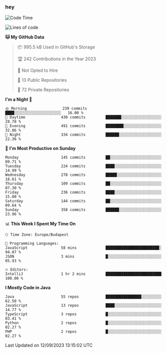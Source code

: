 ### hey

<!--START_SECTION:waka-->
![Code Time](http://img.shields.io/badge/Code%20Time-958%20hrs%2043%20mins-blue)

![Lines of code](https://img.shields.io/badge/From%20Hello%20World%20I%27ve%20Written-1.0%20million%20lines%20of%20code-blue)

**🐱 My GitHub Data** 

> 📦 995.5 kB Used in GitHub's Storage 
 > 
> 🏆 242 Contributions in the Year 2023
 > 
> 🚫 Not Opted to Hire
 > 
> 📜 13 Public Repositories 
 > 
> 🔑 72 Private Repositories 
 > 
**I'm a Night 🦉** 

```text
🌞 Morning                239 commits         ████░░░░░░░░░░░░░░░░░░░░░   16.00 % 
🌆 Daytime                430 commits         ███████░░░░░░░░░░░░░░░░░░   28.78 % 
🌃 Evening                491 commits         ████████░░░░░░░░░░░░░░░░░   32.86 % 
🌙 Night                  334 commits         ██████░░░░░░░░░░░░░░░░░░░   22.36 % 
```
📅 **I'm Most Productive on Sunday** 

```text
Monday                   145 commits         ██░░░░░░░░░░░░░░░░░░░░░░░   09.71 % 
Tuesday                  224 commits         ████░░░░░░░░░░░░░░░░░░░░░   14.99 % 
Wednesday                278 commits         █████░░░░░░░░░░░░░░░░░░░░   18.61 % 
Thursday                 109 commits         ██░░░░░░░░░░░░░░░░░░░░░░░   07.30 % 
Friday                   236 commits         ████░░░░░░░░░░░░░░░░░░░░░   15.80 % 
Saturday                 144 commits         ██░░░░░░░░░░░░░░░░░░░░░░░   09.64 % 
Sunday                   358 commits         ██████░░░░░░░░░░░░░░░░░░░   23.96 % 
```


📊 **This Week I Spent My Time On** 

```text
🕑︎ Time Zone: Europe/Budapest

💬 Programming Languages: 
JavaScript               58 mins             ████████████████████████░   94.07 % 
JSON                     3 mins              █░░░░░░░░░░░░░░░░░░░░░░░░   05.93 % 

🔥 Editors: 
IntelliJ                 1 hr 2 mins         █████████████████████████   100.00 % 
```

**I Mostly Code in Java** 

```text
Java                     55 repos            ████████████████░░░░░░░░░   62.50 % 
JavaScript               13 repos            ████░░░░░░░░░░░░░░░░░░░░░   14.77 % 
TypeScript               3 repos             █░░░░░░░░░░░░░░░░░░░░░░░░   03.41 % 
Python                   2 repos             █░░░░░░░░░░░░░░░░░░░░░░░░   02.27 % 
PHP                      2 repos             █░░░░░░░░░░░░░░░░░░░░░░░░   02.27 % 
```




 Last Updated on 12/09/2023 13:15:02 UTC
<!--END_SECTION:waka-->
